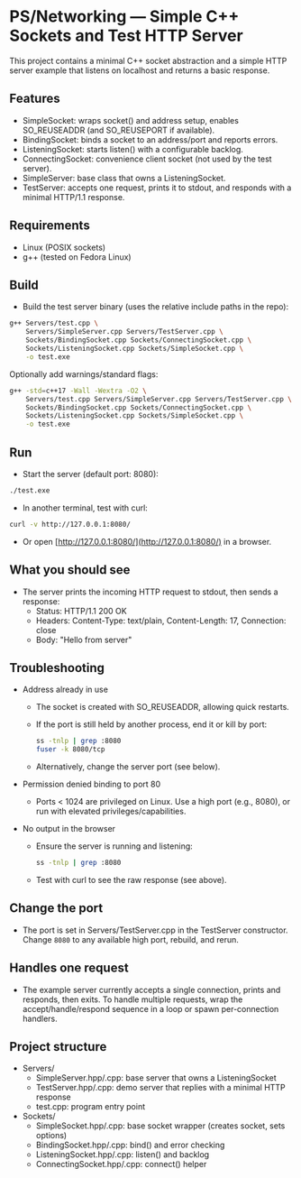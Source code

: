 # PS/Networking — Simple C++ Sockets and Test HTTP Server

This project contains a minimal C++ socket abstraction and a simple HTTP server example that listens on localhost and returns a basic response.

## Features

- SimpleSocket: wraps socket() and address setup, enables SO_REUSEADDR (and SO_REUSEPORT if available).
- BindingSocket: binds a socket to an address/port and reports errors.
- ListeningSocket: starts listen() with a configurable backlog.
- ConnectingSocket: convenience client socket (not used by the test server).
- SimpleServer: base class that owns a ListeningSocket.
- TestServer: accepts one request, prints it to stdout, and responds with a minimal HTTP/1.1 response.

## Requirements

- Linux (POSIX sockets)
- g++ (tested on Fedora Linux)

## Build

- Build the test server binary (uses the relative include paths in the repo):


```bash
g++ Servers/test.cpp \
    Servers/SimpleServer.cpp Servers/TestServer.cpp \
    Sockets/BindingSocket.cpp Sockets/ConnectingSocket.cpp \
    Sockets/ListeningSocket.cpp Sockets/SimpleSocket.cpp \
    -o test.exe
```

Optionally add warnings/standard flags:

```bash
g++ -std=c++17 -Wall -Wextra -O2 \
    Servers/test.cpp Servers/SimpleServer.cpp Servers/TestServer.cpp \
    Sockets/BindingSocket.cpp Sockets/ConnectingSocket.cpp \
    Sockets/ListeningSocket.cpp Sockets/SimpleSocket.cpp \
    -o test.exe
```

## Run

- Start the server (default port: 8080):


```bash
./test.exe
```

- In another terminal, test with curl:

```bash
curl -v http://127.0.0.1:8080/
```

- Or open [http://127.0.0.1:8080/](http://127.0.0.1:8080/) in a browser.

## What you should see

- The server prints the incoming HTTP request to stdout, then sends a response:
  - Status: HTTP/1.1 200 OK
  - Headers: Content-Type: text/plain, Content-Length: 17, Connection: close
  - Body: "Hello from server"

## Troubleshooting

- Address already in use
  - The socket is created with SO_REUSEADDR, allowing quick restarts.
  - If the port is still held by another process, end it or kill by port:

    ```bash
    ss -tnlp | grep :8080
    fuser -k 8080/tcp
    ```

  - Alternatively, change the server port (see below).

- Permission denied binding to port 80
  - Ports < 1024 are privileged on Linux. Use a high port (e.g., 8080), or run with elevated privileges/capabilities.

- No output in the browser
  - Ensure the server is running and listening:

    ```bash
    ss -tnlp | grep :8080
    ```

  - Test with curl to see the raw response (see above).

## Change the port

- The port is set in Servers/TestServer.cpp in the TestServer constructor. Change `8080` to any available high port, rebuild, and rerun.

## Handles one request

- The example server currently accepts a single connection, prints and responds, then exits. To handle multiple requests, wrap the accept/handle/respond sequence in a loop or spawn per-connection handlers.

## Project structure

- Servers/
  - SimpleServer.hpp/.cpp: base server that owns a ListeningSocket
  - TestServer.hpp/.cpp: demo server that replies with a minimal HTTP response
  - test.cpp: program entry point
- Sockets/
  - SimpleSocket.hpp/.cpp: base socket wrapper (creates socket, sets options)
  - BindingSocket.hpp/.cpp: bind() and error checking
  - ListeningSocket.hpp/.cpp: listen() and backlog
  - ConnectingSocket.hpp/.cpp: connect() helper



